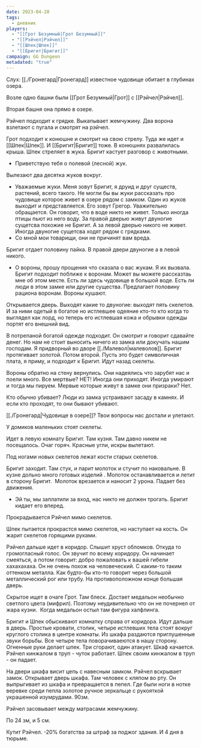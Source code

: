 ```yaml
---
date: 2023-04-20
tags:
  - дневник
players:
  - "[[Грот Безумный|Грот Безумный]]"
  - "[[Рэйчел|Рэйчел]]"
  - "[[Шпек|Шпек]]"
  - "[[Бригит|Бригит]]"
campaign: GG Dungeon
metadated: "true"
---
```


Слух: [[./Гронегард|Гронегард]] известное чудовище обитает в глубинах озера.

Возле одно башни были [[Грот Безумный|Грот]] с [[Рэйчел|Рэйчел]].

Вторая башня она прямо в озере.

Рэйчел подходит к грядке. Выкапывает жемчужину. Два ворона взлетают с пугала и смотрят на рэйчел.

Грот подходит к конюшне и смотрит на свою стрелу. Туда же идет и [[Шпек|Шпек]]. И [[Бригит|Бригит]] тоже. В конюшнях развалилась крыша. Шпек стреляет в жука. Бригит кастует разговор с животными.

- Приветствую тебя о полевой (лесной) жук.

Вылезают два десятка жуков вокруг.

- Уважаемые жуки. Меня зовут Бригит, я друид и друг существ, растений, всего такого. Не могли бы вы жуки рассказать про чудовище которое живет в озере рядом с замком. Один из жуков выходит и представляется. Его зовут Грегор. Уважительно обращается. Он говорит, что в воде никто не живет. Только иногда птицы пьют из него воду. За правой дверью живут двуногие сущетсва похожие не Бригит. А за левой дверью никого не живет. Иногда двуногие сущетсва ходят рядом с грядками.
- Со мной мои товарищи, они не причинят вам вреда.

Бригит отдает половину пайка. В правой двери двуногие а в левой никого.

- О вороны, прошу прощения что сказала о вас жукам. Я их вызвала. Бригит подходит поближе к воронам. Может вы можете рассказтаь мне об этом месте. Есть ли здесь чудовище в большой воде. Есть ли люди в этом замке или другие существа. Предлагает половину рациона воронам. Вороны кушают.

Открывается дверь. Выходят какие то двуногие: выходят пять скелетов. И за ними одетый в богатое но истлевшее одеяние кто-то кто когда то выглядел как лорд, но теперь его истлевшая кожа и обрывки одежды портят его внешний вид.

В потрепаной богатой одежде подходит. Он смотрит и говорит сдавайте денег. Но нам не стоит выносить ничего из замка или докучать нашим господам. Я придворный во дворе [[./Малевол|малеволов]]. Бригит протягивает золотой. Потом второй. Пусть это будет символичная плата, я приму, и подходит к Бригит. Идут назад скелеты.

Вороны обратно на стену вернулись. Они надеялись что зарубят нас и поели много. Все мертвые? НЕТ! Иногда они приходят. Иногда умирают и тогда мы пируем. Мервые которые живут в замке они призраки? Нет.

Кто обычно убивает? Люди из замка устраивают засаду в камнях. И если кто проходят, то они бывают убивают.

[[./Гронегард|Чудовище в озере]]? Твои вопросы нас достали и улетают.

У домиков маленьких стоят скелеты.

Идет в левую комнату Бригит. Там кузня. Там давно никем не посещалось. Очаг горяч. Красные угли, искры вылетают.

Под ногами новых скелетов лежат кости старых скелетов.

Бригит заходит. Там стук, и парит молоток и стучит по наковальне. В кузне дольно много готовых изделий . Молоток останавливается и летит в сторону Бригит.  Молоток врезается и наносит 2 урона. Падает без движения.

- Эй ты, мы заплатили за вход, нас никто не должен трогать. Бригит кидает его вперед.

Прокрадывается Рэйчел мимо скелетов.

Шпек пытается прокрастся мимо скелетов, но наступает на кость. Он жарит скелетов горящими руками.

Рэйчел дальше идет в коридор. Слышит хруст обломков. Откуда то громогласный голос. Он звучит по всему коридору. Он начинает смеяться, а потом говорит: добро пожаловать к вашей гибели хахахахаха. Он не очень похож на человеческий. С каким-то таким оттенком металла. Как будто-бы кто-то говорит через большой металлический рог или трубу. На противоположном конце большая дверь.

Скрытое ищет в очаге Грот. Там блеск. Достает медальон необычно светлого цвета (мифрил). Поэтому неудивительно что он не почернел от жара кузни.  Когда медальон остыл там фигура халфлинга.

Бригит и Шпек обыскивают комнатку справа от коридора. Идут дальше в дверь. Простые кровати, столик, четыре истлевших тела стоят вокруг круглого столика в центре комнаты. Из шкафа раздаются приглушенные звуки борьбы. Все четыре тела поворачиваеются в нашу сторону. Огненные руки делает шпек. Три сгорают, один атакует. Шкаф качается. Рэйчел кинжалом в труп - чуток работает. Шпек своим кинжалом в труп - он падает. 

На двери шкафа висит цепь с навесным замком. Рэйчел вскрывает замок. Открывает дверь шкафа. Там человек с кляпом во рту. Он выпрыгивает из шкафа и превращается в пепел. Где были ноги в нотке веревке среди пепла золотое ручное зеркальце с рукояткой украшенной изумрудами. 90зм.

Рэйчел засовывает между матрасами жемчужину.

По 24 зм, и 5 см.

Кутит Рэйчел. -20% богатства за штраф за поджог здания. И 4 дня в тюрьме.